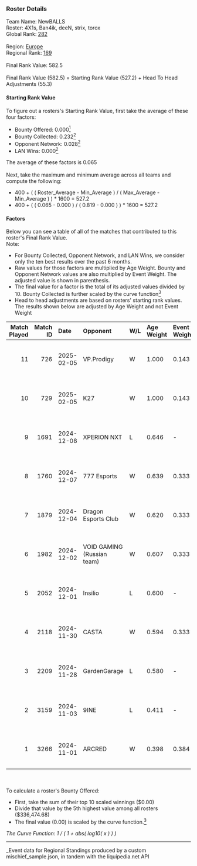### Roster Details<br />
Team Name: NewBALLS<br />
Roster: 4X1s, Ban4ik, deeN, strix, torox<br />
Global Rank: [282](../../standings_global_2025_03_01.md)<br />
<br />
Region: [Europe]( ../../standings_europe_2025_03_01.md)<br />
Regional Rank: [169]( ../../standings_europe_2025_03_01.md)<br />
<br />
Final Rank Value:  582.5<br />
<br />
Final Rank Value (582.5) = Starting Rank Value (527.2) + Head To Head Adjustments (55.3)<br />

#### Starting Rank Value<br />
To figure out a rosters's Starting Rank Value, first take the average of these four factors:<br />
- Bounty Offered: 0.000[<sup>1</sup>](#table2)
- Bounty Collected: 0.232[<sup>2</sup>](#table1)
- Opponent Network: 0.028[<sup>2</sup>](#table1)
- LAN Wins: 0.000[<sup>2</sup>](#table1)

The average of these factors is 0.065<br />
<br />
Next, take the maximum and minimum average across all teams and compute the following:<br />
- 400 + ( ( Roster_Average - Min_Average ) / ( Max_Average - Min_Average ) ) * 1600 = 527.2
- 400 + ( ( 0.065 - 0.000 ) / ( 0.819 - 0.000 ) ) * 1600 = 527.2


#### Factors<br />
Below you can see a table of all of the matches that contributed to this roster's Final Rank Value.<br />
Note:<br />

- For Bounty Collected, Opponent Network, and LAN Wins, we consider only the ten best results over the past 6 months.
- Raw values for those factors are multiplied by Age Weight. Bounty and Opponent Network values are also multiplied by Event Weight. The adjusted value is shown in parenthesis.
- The final value for a factor is the total of its adjusted values divided by 10. Bounty Collected is further scaled by the curve function[<sup>3</sup>](#curveFunction)
- Head to head adjustments are based on rosters' starting rank values. The results shown below are adjusted by Age Weight and not Event Weight
<span id="table1"></span><br />


| Match Played | Match ID | Date       | Opponent                   | W/L | Age Weight | Event Weight | Bounty Collected | Opponent Network | LAN Wins  | H2H Adj. | Roster                           |
| -: | -: | :- | :- | :- | :- | :- | :- | :- | :- | -: | :- |
|           11 |      726 | 2025-02-05 | VP.Prodigy                 | W   | 1.000      | 0.143        | 0.000 (0.000)    | 0.245 (0.035)    | 0 (0.000) |     9.42 | 4X1s, Ban4ik, deeN, strix, torox |
|           10 |      729 | 2025-02-05 | K27                        | W   | 1.000      | 0.143        | 0.005 (0.001)    | 0.428 (0.061)    | 0 (0.000) |    22.05 | 4X1s, Ban4ik, deeN, strix, torox |
|            9 |     1691 | 2024-12-08 | XPERION NXT                | L   | 0.646      | -            | -                | -                | -         |    -7.82 | 4X1s, Alv, deeN, strix, torox    |
|            8 |     1760 | 2024-12-07 | 777 Esports                | W   | 0.639      | 0.333        | 0.001 (0.000)    | 0.155 (0.033)    | 0 (0.000) |    11.47 | 4X1s, Alv, deeN, strix, torox    |
|            7 |     1879 | 2024-12-04 | Dragon Esports Club        | W   | 0.620      | 0.333        | 0.007 (0.001)    | 0.344 (0.071)    | 0 (0.000) |    13.44 | 4X1s, Alv, deeN, strix, torox    |
|            6 |     1982 | 2024-12-02 | VOID GAMING (Russian team) | W   | 0.607      | 0.333        | 0.000 (0.000)    | 0.033 (0.007)    | 0 (0.000) |     5.95 | 4X1s, Alv, deeN, strix, torox    |
|            5 |     2052 | 2024-12-01 | Insilio                    | L   | 0.600      | -            | -                | -                | -         |    -7.40 | 4X1s, Alv, deeN, strix, torox    |
|            4 |     2118 | 2024-11-30 | CASTA                      | W   | 0.594      | 0.333        | 0.000 (0.000)    | 0.000 (0.000)    | 0 (0.000) |     5.82 | 4X1s, Alv, deeN, strix, torox    |
|            3 |     2209 | 2024-11-28 | GardenGarage               | L   | 0.580      | -            | -                | -                | -         |    -4.26 | 4X1s, Alv, deeN, strix, torox    |
|            2 |     3159 | 2024-11-03 | 9INE                       | L   | 0.411      | -            | -                | -                | -         |    -2.92 | 4X1s, Alv, deeN, strix, torox    |
|            1 |     3266 | 2024-11-01 | ARCRED                     | W   | 0.398      | 0.384        | 0.018 (0.003)    | 0.474 (0.073)    | 0 (0.000) |     9.56 | 4X1s, Alv, deeN, strix, torox    |

<br />
<span id="table2"></span><br />
To calculate a roster's Bounty Offered:<br />

- First, take the sum of their top 10 scaled winnings ($0.00)
- Divide that value by the 5th highest value among all rosters ($336,474.68)
- The final value (0.00) is scaled by the curve function.[<sup>3</sup>](#curveFunction)

<span id="curveFunction"></span>_The Curve Function: 1 / ( 1 + abs( log10( x ) ) )_<br />

---
_Event data for Regional Standings produced by a custom mischief_sample.json, in tandem with the liquipedia.net API<br />
